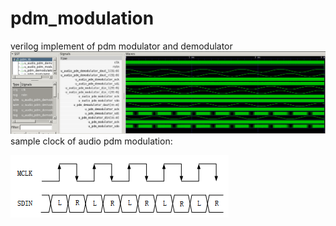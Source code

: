 # pdm_modulation
verilog implement of pdm modulator and demodulator
![format](https://github.com/BHa2R00/pdm_modulation/blob/main/20230811170614_1548x407_scrot.png)
sample clock of audio pdm modulation:

![format](https://github.com/BHa2R00/pdm_modulation/blob/main/20230811164542_349x100_scrot.png)
